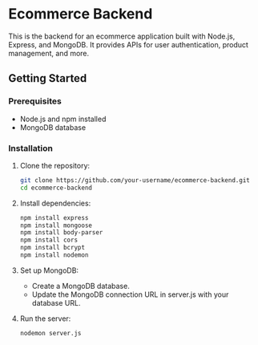 # Ecommerce Backend

This is the backend for an ecommerce application built with Node.js, Express, and MongoDB. It provides APIs for user authentication, product management, and more.

## Getting Started

### Prerequisites

- Node.js and npm installed
- MongoDB database

### Installation

1. Clone the repository:

   ```bash
   git clone https://github.com/your-username/ecommerce-backend.git
   cd ecommerce-backend

2. Install dependencies:

   ```bash
   npm install express
   npm install mongoose
   npm install body-parser
   npm install cors
   npm install bcrypt
   npm install nodemon

3. Set up MongoDB:

   * Create a MongoDB database.
   * Update the MongoDB connection URL in server.js with your database URL.

4. Run the server:

   ```bash
   nodemon server.js
